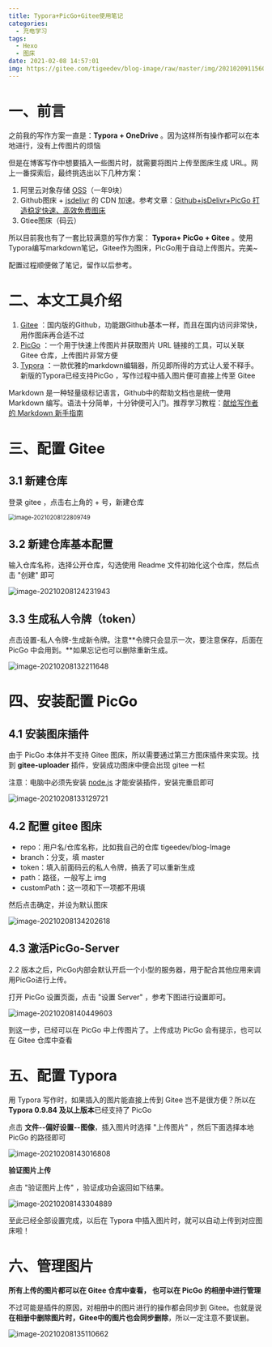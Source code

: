 ```yaml
---
title: Typora+PicGo+Gitee使用笔记
categories:
  - 充电学习
tags:
  - Hexo
  - 图床
date: 2021-02-08 14:57:01
img: https://gitee.com/tigeedev/blog-image/raw/master/img/20210209115603.png
---
```


# 一、前言

之前我的写作方案一直是：**Typora + OneDrive** 。因为这样所有操作都可以在本地进行，没有上传图片的烦恼

但是在博客写作中想要插入一些图片时，就需要将图片上传至图床生成 URL。网上一番探索后，最终挑选出以下几种方案：

1. 阿里云对象存储 [OSS](https://help.aliyun.com/product/31815.html)（一年9块）
2. Github图床 + [jsdelivr](https://www.jsdelivr.com/) 的 CDN 加速。参考文章：[Github+jsDelivr+PicGo 打造稳定快速、高效免费图床](http://www.itrhx.com/2019/08/01/A27-image-hosting/)
3. Gtiee图床（码云）

所以目前我也有了一套比较满意的写作方案： **Typora+ PicGo + Gitee**  。使用Typora编写markdown笔记，Gitee作为图床，PicGo用于自动上传图片。完美~

配置过程顺便做了笔记，留作以后参考。



# 二、本文工具介绍

1. [Gitee](https://gitee.com/) ：国内版的Github，功能跟Github基本一样，而且在国内访问非常快，用作图床再合适不过
2. [PicGo](https://picgo.github.io/PicGo-Doc/) ：一个用于快速上传图片并获取图片 URL 链接的工具，可以关联 Gitee 仓库，上传图片非常方便
3. [Typora](https://www.typora.io/) ：一款优雅的markdown编辑器，所见即所得的方式让人爱不释手。新版的Typora已经支持PicGo ，写作过程中插入图片便可直接上传至 Gitee

Markdown 是一种轻量级标记语言，Github中的帮助文档也是统一使用 Markdown 编写。语法十分简单，十分钟便可入门。推荐学习教程：[献给写作者的 Markdown 新手指南](https://www.jianshu.com/p/q81RER)



# 三、配置 Gitee

## 3.1 新建仓库

登录 gitee ，点击右上角的 + 号，新建仓库

<img src="https://gitee.com/tigeedev/blog-image/raw/master/img/20210208122810.png" alt="image-20210208122809749" style="zoom:80%;" />





## 3.2 新建仓库基本配置

输入仓库名称，选择公开仓库，勾选使用 Readme 文件初始化这个仓库，然后点击 "创建" 即可

![image-20210208124231943](https://gitee.com/tigeedev/blog-image/raw/master/img/20210208153031.png)



## 3.3 生成私人令牌（token）

点击设置-私人令牌-生成新令牌。注意**令牌只会显示一次，要注意保存，后面在 PicGo 中会用到。**如果忘记也可以删除重新生成。

![image-20210208132211648](https://gitee.com/tigeedev/blog-image/raw/master/img/20210208153055.png)



# 四、安装配置 PicGo

## 4.1 安装图床插件

由于 PicGo 本体并不支持 Gitee 图床，所以需要通过第三方图床插件来实现。找到 **gitee-uploader** 插件，安装成功图床中便会出现 gitee 一栏

注意：电脑中必须先安装 [node.js](https://nodejs.org/en/) 才能安装插件，安装完重启即可

![image-20210208133129721](https://gitee.com/tigeedev/blog-image/raw/master/img/20210208153146.png)



## 4.2 配置 gitee 图床

- repo：用户名/仓库名称，比如我自己的仓库 tigeedev/blog-Image
- branch：分支，填 master
- token：填入前面码云的私人令牌，搞丢了可以重新生成
- path：路径，一般写上 img
- customPath：这一项和下一项都不用填

然后点击确定，并设为默认图床

![image-20210208134202618](https://gitee.com/tigeedev/blog-image/raw/master/img/20210208153201.png)



## 4.3 激活PicGo-Server

2.2 版本之后，PicGo内部会默认开启一个小型的服务器，用于配合其他应用来调用PicGo进行上传。

打开 PicGo 设置页面，点击 "设置 Server" ，参考下图进行设置即可。

![image-20210208140449603](https://gitee.com/tigeedev/blog-image/raw/master/img/20210208153252.png)



到这一步，已经可以在 PicGo 中上传图片了。上传成功 PicGo 会有提示，也可以在 Gitee 仓库中查看



# 五、配置 Typora

用 Typora 写作时，如果插入的图片能直接上传到 Gitee 岂不是很方便？所以在 **Typora 0.9.84 及以上版本**已经支持了 PicGo

点击 **文件--偏好设置--图像**，插入图片时选择 "上传图片" ，然后下面选择本地 PicGo 的路径即可

![image-20210208143016808](https://gitee.com/tigeedev/blog-image/raw/master/img/20210208153236.png)



**验证图片上传**

点击 "验证图片上传" ，验证成功会返回如下结果。

![image-20210208143304889](https://gitee.com/tigeedev/blog-image/raw/master/img/20210208153315.png)

至此已经全部设置完成，以后在 Typora 中插入图片时，就可以自动上传到对应图床啦！



# 六、管理图片

**所有上传的图片都可以在 Gitee 仓库中查看， 也可以在 PicGo 的相册中进行管理**

不过可能是插件的原因，对相册中的图片进行的操作都会同步到 Gitee。也就是说**在相册中删除图片时，Gitee中的图片也会同步删除**，所以一定注意不要误删。

![image-20210208135110662](https://gitee.com/tigeedev/blog-image/raw/master/img/20210208221228.png)